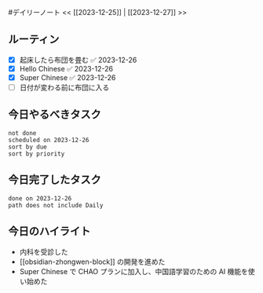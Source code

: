 #デイリーノート
<< [[2023-12-25]] | [[2023-12-27]] >>
## ルーティン
- [x] 起床したら布団を畳む ✅ 2023-12-26
- [x] Hello Chinese ✅ 2023-12-26
- [x] Super Chinese ✅ 2023-12-26
- [ ] 日付が変わる前に布団に入る
## 今日やるべきタスク
```tasks
not done
scheduled on 2023-12-26
sort by due
sort by priority
```
## 今日完了したタスク
```tasks
done on 2023-12-26
path does not include Daily
```
## 今日のハイライト
- 内科を受診した
- [[obsidian-zhongwen-block]] の開発を進めた
- Super Chinese で CHAO プランに加入し、中国語学習のための AI 機能を使い始めた
